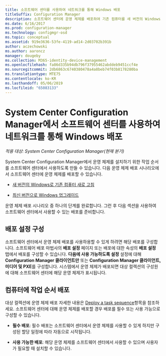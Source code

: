```yaml
---
title: 소프트웨어 센터를 사용하여 네트워크를 통해 Windows 배포
titleSuffix: Configuration Manager
description: 소프트웨어 센터에 운영 체제를 배포하여 기존 컴퓨터를 새 버전의 Windows로 새로 고치거나 Windows를 최신 버전으로 업그레이드할 수 있습니다.
ms.date: 6/16/2017
ms.prod: configuration-manager
ms.technology: configmgr-osd
ms.topic: conceptual
ms.assetid: 919e3636-53fe-4119-ad14-2d03702b391b
author: aczechowski
ms.author: aaroncz
manager: dougeby
ms.collection: M365-identity-device-management
ms.openlocfilehash: fa86d335b94db796f37955462abddeb9451ccf4e
ms.sourcegitcommit: 2db6863c6740380478a4a8beb74f03b8178280ba
ms.translationtype: MTE75
ms.contentlocale: ko-KR
ms.lasthandoff: 05/06/2019
ms.locfileid: "65083133"
---
```

# <a name="use-software-center-to-deploy-windows-over-the-network-with-system-center-configuration-manager"></a>System Center Configuration Manager에서 소프트웨어 센터를 사용하여 네트워크를 통해 Windows 배포

*적용 대상: System Center Configuration Manager(현재 분기)*

System Center Configuration Manager에서 운영 체제를 설치하기 위한 작업 순서를 소프트웨어 센터에서 사용하도록 만들 수 있습니다. 다음 운영 체제 배포 시나리오에서 소프트웨어 센터에 운영 체제를 배포할 수 있습니다.

-   [새 버전의 Windows로 기존 컴퓨터 새로 고침](refresh-an-existing-computer-with-a-new-version-of-windows.md)

-   [최신 버전으로 Windows 업그레이드](upgrade-windows-to-the-latest-version.md)

운영 체제 배포 시나리오 중 하나의 단계를 완료합니다. 그런 후 다음 섹션을 사용하여 소프트웨어 센터에서 사용할 수 있는 배포를 준비합니다.

## <a name="configure-deployment-settings"></a>배포 설정 구성  
소프트웨어 센터에서 운영 체제 배포를 사용하용할 수 있게 하려면 해당 배포를 구성합니다. 소프트웨어 배포 마법사의 **배포 설정** 페이지 또는 배포에 대한 속성의 **배포 설정** 탭에서 배포를 구성할 수 있습니다. **다음에 사용 가능하도록 설정** 설정에 대해 **Configuration Manager 클라이언트만** 또는 **Configuration Manager 클라이언트, 미디어 및 PXE**를 구성합니다. 시스템에서 운영 체제가 배포되면 대상 컬렉션의 구성원에 대해 소프트웨어 센터에 해당 운영 체제가 표시됩니다.

##  <a name="BKMK_Deploy"></a> 컴퓨터에 작업 순서 배포  
대상 컬렉션에 운영 체제 배포 자세한 내용은 [Deploy a task sequence](/sccm/osd/deploy-use/deploy-a-task-sequence)항목을 참조하세요. 소프트웨어 센터에 대해 운영 체제를 배포할 경우 배포를 필수 또는 사용 가능으로 구성할 수 있습니다.

-   **필수 배포**: 필수 배포는 소프트웨어 센터에서 운영 체제를 사용할 수 있게 하지만 구성된 할당 일정에 따라 자동으로 시작됩니다.

-   **사용 가능한 배포**: 해당 운영 체제를 소프트웨어 센터에서 사용할 수 있으며 사용자가 필요할 때 설치할 수 있습니다.
